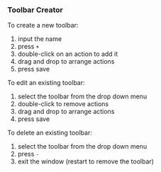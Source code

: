### Toolbar Creator

To create a new toolbar: 

1. input the name
2. press `+`
3. double-click on an action to add it
4. drag and drop to arrange actions
5. press save

To edit an existing toolbar:

1. select the toolbar from the drop down menu
2. double-click to remove actions
3. drag and drop to arrange actions
4. press save

To delete an existing toolbar:

1. select the toolbar from the drop down menu
2. press `-`
3. exit the window (restart to remove the toolbar)
